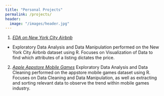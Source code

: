 ```yaml
---
title: "Personal Projects"
permalink: /projects/
header:
  image: "/images/header.jpg"
---
```


1. [*EDA on New York City Airbnb*](https://junsu-ku.github.io/NYC-Airbnb-EDA-in-R/)
- Exploratory Data Analysis and Data Manipulation performed on the New York City Airbnb dataset using R. Focuses on Visualization of Data to find which attributes of a listing dictates the price.

2. [*Apple Appstore Mobile Games*](https://junsu-ku.github.io/17K-Mobile-Strategy-Games/)
Exploratory Data Analysis and Data Cleaning performed on the appstore mobile games dataset using R. Focuses on Data Cleaning and Data Manipulation, as well as extracting and sorting relevant data to observe the trend within mobile games industry. 
